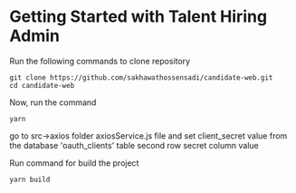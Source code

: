 # Getting Started with Talent Hiring Admin

Run the following commands to clone repository

    git clone https://github.com/sakhawathossensadi/candidate-web.git
    cd candidate-web

Now, run the command

    yarn

go to src->axios folder axiosService.js file and set client_secret value from the database 'oauth_clients' table second row secret column value

Run command for build the project

    yarn build
